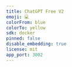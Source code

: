 ```yaml
---
title: ChatGPT Free V2
emoji: 💻
colorFrom: blue
colorTo: yellow
sdk: docker
pinned: false
disable_embedding: true
license: mit
app_port: 3002
---
```

